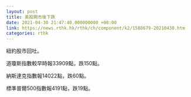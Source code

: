 ```yaml
---
layout: post
title: 美股開市後下跌
date: 2021-04-30 21:47:40.000000000 +08:00
link: https://news.rthk.hk/rthk/ch/component/k2/1588679-20210430.htm
categories: rthk
---
```


紐約股市回吐。

道瓊斯指數較早時報33909點，跌150點。

納斯達克指數報14022點，跌60點。

標準普爾500指數報4191點，跌19點。
